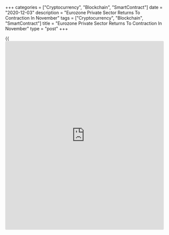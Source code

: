 +++
categories = ["Cryptocurrency", "Blockchain", "SmartContract"]
date = "2020-12-03"
description = "Eurozone Private Sector Returns To Contraction In November"
tags = ["Cryptocurrency", "Blockchain", "SmartContract"]
title = "Eurozone Private Sector Returns To Contraction In November"
type = "post"
+++

{{<iframe id="large-banner" src="https://www.bounty.group/#slide=12.0" width="100%" height="600" scrolling="no" style="border: 0px solid rgb(216, 221, 230); border-radius: 3px;">}}

The euro area private sector [economy][1] returned to the contraction
zone in November due to a sharp fall in services activity amid the new
restrictions to combat the second wave of coronavirus infections, final
data from IHS Markit showed on Thursday.

The final composite output index fell to 45.3 in November from 50.0 in
October. The flash reading was 45.1.

The decline was driven by the downturn in service sector activity which
fell to the greatest degree since May. In contrast, manufacturing output
growth was sustained for the fifth month in a row.

The services Purchasing Managers' Index decreased to 41.7 from 46.9 a
month ago. According to flash survey, the score was 41.3.

"The fourth quarter will nevertheless likely see the eurozone economy
take another major step backwards, with especially steep downturns
suffered in France, Spain and Italy," Chris Williamson, chief
[business][2] economist at IHS Markit said.

Encouragingly, growth expectations have lifted higher, as vaccine
developments fuel optimism that life can start to return to normal in
2021, Williamson added.

Germany was the only nation to record an increase in overall private
sector output in November.

All other nations covered by the survey registered a decline in
activity. France, Italy and Spain all reported sharp contractions that
were each the greatest recorded since the severe declines seen in May.

Although the German private sector continued to expand, the final
composite output index fell to a five-month low of 51.7 in November from
55.0 in the previous month. The flash score was 52.0.

The services business activity index moved further below the 50.0 no-
change threshold to 46.0 from 49.5 in October and was below the initial
score of 46.2.

France's private sector reported the quickest contraction in six months
as activity faced a second round of lockdown restrictions.

The composite output index declined further to 40.6 from 47.5 but stayed
moderately above the flash 39.9. The services PMI came in at 38.8 versus
46.5 in the previous month. But this was above the initial estimate of
38.0.

Italy's private sector reported the fastest reduction in output since
May. Services firms logged a marked drop of activity which outweighed a
mild uptick in factory production.

The composite output index fell to 42.7 from 49.2 in October. At 39.4,
the services PMI was at a 6-month low and down from 46.7 in October. The
reading was forecast to fall to 41.3.

Driven by a severe contraction in services and a marginal fall in
manufacturing output, Spain's private sector contracted the most since
May. The composite output index dropped to 41.7 from 44.1 in the
previous month.

The services PMI declined less-than-expected to 39.5 from 41.4 in the
previous month. The expected reading was 36.6.

For comments and feedback [contact](https://www.playgroundfx.com/contact/): editorial@rtt[news](https://www.letsplayfx.com/blog/forex-news-website/).com

[Economic News][1]

 **What parts of the world are seeing the best (and worst) economic
performances lately? Click[here][3] to check out our [Econ Scorecard][3]
and find out! See up-to-the-moment [ranking](https://www.playgroundfx.com/blog/crypto-exchange-ranking/)s for the best and worst
performers in [GDP][3], [unemployment rate][4], [inflation][5] and much
more.**

   1. www.rtt[news](https://www.letsplayfx.com/blog/forex-news-website/).com/Content/EconomicNews.aspx
   2. www.rtt[news](https://www.letsplayfx.com/blog/forex-news-website/).com/Content/Business.aspx
   3. www.rtt[news](https://www.letsplayfx.com/blog/forex-news-website/).com/economic-scorecard/world-rank/GDP/highest-performance.aspx
   4. www.rtt[news](https://www.letsplayfx.com/blog/forex-news-website/).com/economic-scorecard/world-rank/unemployment-rate/lowest-performance.aspx
   5. www.rtt[news](https://www.letsplayfx.com/blog/forex-news-website/).com/economic-scorecard/world-rank/CPI/highest-performance.aspx